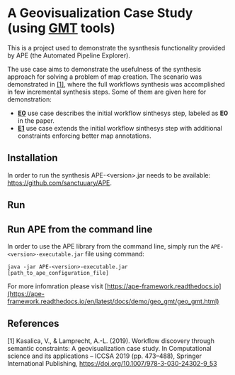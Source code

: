 

# A Geovisualization Case Study (using [GMT](https://www.generic-mapping-tools.org/ "GMT") tools)

This is a project used to demonstrate the sysnthesis functionality provided by APE (the Automated Pipeline Explorer). 

The use case aims to demonstrate the usefulness of the synthesis approach for solving a problem of map creation. The scenario was demonstrated in [[1]](#1), where the full workflows synthesis was accomplished in few incremental synthesis steps. Some of them are given here for demonstration:
- [**E0**](E0) use case describes the initial workflow sinthesys step, labeled as **E0** in the paper.
- [**E1**](E1) use case extends the initial workflow sinthesys step with additional constraints enforcing better map annotations.

## Installation
In order to run the synthesis APE-&lt;version>.jar needs to be available: https://github.com/sanctuuary/APE. 

## Run

## Run APE from the command line
In order to use the APE library from the command line, simply run the `APE-<version>-executable.jar` file using command:


    java -jar APE-<version>-executable.jar [path_to_ape_configuration_file]
    
    
For more infomration please visit [https://ape-framework.readthedocs.io](https://ape-framework.readthedocs.io/en/latest/docs/demo/geo_gmt/geo_gmt.html)

## References

<a id="1">[1]</a> 
Kasalica, V., & Lamprecht, A.-L. (2019). 
Workflow discovery through semantic constraints: A geovisualization case study. 
In Computational science and its applications – ICCSA 2019
(pp. 473–488), Springer International Publishing,
https://doi.org/10.1007/978-3-030-24302-9_53
